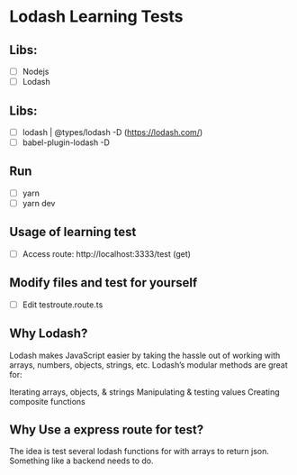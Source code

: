 # Lodash Learning Tests

## Libs:
- [ ] Nodejs
- [ ] Lodash
## Libs:
- [ ] lodash | @types/lodash -D (https://lodash.com/)
- [ ] babel-plugin-lodash -D

## Run
- [ ] yarn
- [ ] yarn dev

## Usage of learning test
- [ ] Access route: http://localhost:3333/test (get)

## Modify files and test for yourself
- [ ] Edit testroute.route.ts

## Why Lodash?
Lodash makes JavaScript easier by taking the hassle out of working with arrays, numbers, objects, strings, etc.
Lodash’s modular methods are great for:

Iterating arrays, objects, & strings
Manipulating & testing values
Creating composite functions

## Why Use a express route for test?
The idea is test several lodash functions for with arrays to return json.
Something like a backend needs to do.
